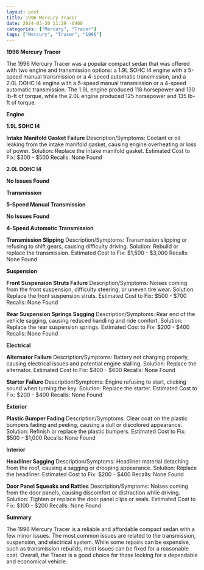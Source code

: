 ```yaml
---
layout: post
title: 1996 Mercury Tracer
date: 2024-03-30 11:29 -0400
categories: ["Mercury", "Tracer"]
tags: ["Mercury", "Tracer", "1996"]
---
```

**1996 Mercury Tracer**

The 1996 Mercury Tracer was a popular compact sedan that was offered with two engine and transmission options: a 1.9L SOHC I4 engine with a 5-speed manual transmission or a 4-speed automatic transmission, and a 2.0L DOHC I4 engine with a 5-speed manual transmission or a 4-speed automatic transmission. The 1.9L engine produced 118 horsepower and 130 lb-ft of torque, while the 2.0L engine produced 125 horsepower and 135 lb-ft of torque.

**Engine**

**1.9L SOHC I4**

**Intake Manifold Gasket Failure**
Description/Symptoms: Coolant or oil leaking from the intake manifold gasket, causing engine overheating or loss of power.
Solution: Replace the intake manifold gasket.
Estimated Cost to Fix: $300 - $500
Recalls: None Found

**2.0L DOHC I4**

**No Issues Found**

**Transmission**

**5-Speed Manual Transmission**

**No Issues Found**

**4-Speed Automatic Transmission**

**Transmission Slipping**
Description/Symptoms: Transmission slipping or refusing to shift gears, causing difficulty driving.
Solution: Rebuild or replace the transmission.
Estimated Cost to Fix: $1,500 - $3,000
Recalls: None Found

**Suspension**

**Front Suspension Struts Failure**
Description/Symptoms: Noises coming from the front suspension, difficulty steering, or uneven tire wear.
Solution: Replace the front suspension struts.
Estimated Cost to Fix: $500 - $700
Recalls: None Found

**Rear Suspension Springs Sagging**
Description/Symptoms: Rear end of the vehicle sagging, causing reduced handling and ride comfort.
Solution: Replace the rear suspension springs.
Estimated Cost to Fix: $200 - $400
Recalls: None Found

**Electrical**

**Alternator Failure**
Description/Symptoms: Battery not charging properly, causing electrical issues and potential engine stalling.
Solution: Replace the alternator.
Estimated Cost to Fix: $400 - $600
Recalls: None Found

**Starter Failure**
Description/Symptoms: Engine refusing to start, clicking sound when turning the key.
Solution: Replace the starter.
Estimated Cost to Fix: $200 - $400
Recalls: None Found

**Exterior**

**Plastic Bumper Fading**
Description/Symptoms: Clear coat on the plastic bumpers fading and peeling, causing a dull or discolored appearance.
Solution: Refinish or replace the plastic bumpers.
Estimated Cost to Fix: $500 - $1,000
Recalls: None Found

**Interior**

**Headliner Sagging**
Description/Symptoms: Headliner material detaching from the roof, causing a sagging or drooping appearance.
Solution: Replace the headliner.
Estimated Cost to Fix: $200 - $400
Recalls: None Found

**Door Panel Squeaks and Rattles**
Description/Symptoms: Noises coming from the door panels, causing discomfort or distraction while driving.
Solution: Tighten or replace the door panel clips or seals.
Estimated Cost to Fix: $100 - $200
Recalls: None Found

**Summary**

The 1996 Mercury Tracer is a reliable and affordable compact sedan with a few minor issues. The most common issues are related to the transmission, suspension, and electrical system. While some repairs can be expensive, such as transmission rebuilds, most issues can be fixed for a reasonable cost. Overall, the Tracer is a good choice for those looking for a dependable and economical vehicle.
